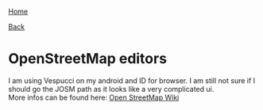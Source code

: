 [Home](/)

[Back](../index.md)

# OpenStreetMap editors
I am using Vespucci on my android and ID for browser. I am still not sure if I should go the JOSM path as it looks like a very complicated ui.  
More infos can be found here: [Open StreetMap Wiki](https://wiki.openstreetmap.org/wiki/Editors)